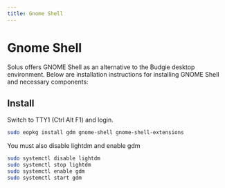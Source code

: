 ```yaml
---
title: Gnome Shell
---
```

# Gnome Shell

Solus offers GNOME Shell as an alternative to the Budgie desktop environment. Below are installation instructions for installing GNOME Shell and necessary components:

## Install

Switch to TTY1 (Ctrl Alt F1) and login.

``` bash
sudo eopkg install gdm gnome-shell gnome-shell-extensions
```

You must also disable lightdm and enable gdm

``` bash
sudo systemctl disable lightdm
sudo systemctl stop lightdm
sudo systemctl enable gdm
sudo systemctl start gdm
```